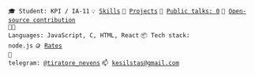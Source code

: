 <code>🎓 Student: KPI / ІА-11</code>
<code>💡 [Skills](SKILLS.md)</code>
<code>🧻 [Projects](PROJECTS.md)</code>
<code>📢 [Public talks: 0](TALKS.md)</code>
<code>👀 [Open-source contribution](CONTRIBUTION.md)</code><br>
<code>🧑‍💻 Languages: JavaScript, C, HTML, React</code>
<code>📦 Tech stack: node.js</code>
<code>🪙 [Rates](RATES.md)</code><br>
<code>💬 telegram: [@tiratore_nevens](https://telegram.me/tiratore_nevens)</code>
<code>📫 [kesilstas@gmail.com](mailto:kesilstas@gmail.com)</code>
